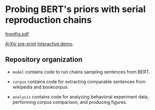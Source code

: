 # Probing BERT's priors with serial reproduction chains

[frontfig.pdf](https://github.com/taka-yamakoshi/TelephoneGame/files/8289915/frontfig.pdf)

[ArXiv pre-print](https://arxiv.org/abs/2202.12226)
[Interactive demo](https://huggingface.co/spaces/taka-yamakoshi/bert-priors-demo). 

## Repository organization

* `model` contains code to run chains sampling sentences from BERT.

* `corpus` contains code for extracting comparable sentences from wikipedia and bookcorpus.

* `analysis` contains code for analyzing behavioral experiment data, performing corpus comparison, and producing figures.
